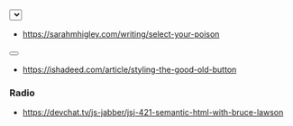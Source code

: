 ### <select></select>

- https://sarahmhigley.com/writing/select-your-poison 

### <button></button>

- https://ishadeed.com/article/styling-the-good-old-button

### Radio

- https://devchat.tv/js-jabber/jsj-421-semantic-html-with-bruce-lawson
